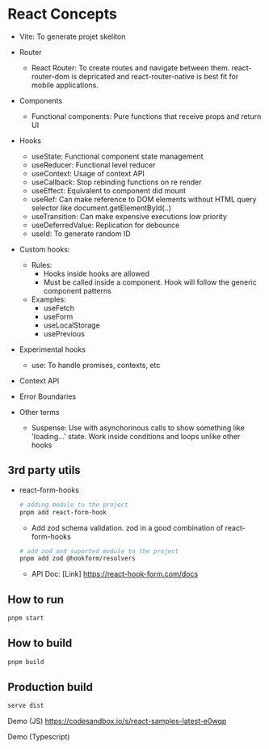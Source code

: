 # React Concepts

- Vite: To generate projet skeliton

- Router
  - React Router: To create routes and navigate between them. react-router-dom is depricated and react-router-native is best fit for mobile applications.

- Components
  - Functional components: Pure functions that receive props and return UI

- Hooks
  -  useState: Functional component state management
  -  useReducer: Functional level reducer
  -  useContext: Usage of context API
  -  useCallback: Stop rebinding functions on re render
  -  useEffect: Equivalent to component did mount
  -  useRef: Can make reference to DOM elements without HTML query selector like document.getElementById(..)
  -  useTransition: Can make expensive executions low priority
  -  useDeferredValue: Replication for debounce
  -  useId: To generate random ID
    
- Custom hooks: 
  - Rules:
    - Hooks inside hooks are allowed
    - Must be called inside a component. Hook will follow the generic component patterns
  - Examples:
    - useFetch
    - useForm
    - useLocalStorage
    - usePrevious

- Experimental hooks
  - use: To handle promises, contexts, etc

- Context API

- Error Boundaries

- Other terms
  - Suspense: Use with asynchorinous calls to show something like 'loading...' state. Work inside conditions and loops unlike other hooks

## 3rd party utils

- react-form-hooks
  ```bash
  # adding module to the project
  pnpm add react-form-hook
  ```
  - Add zod schema validation. zod in a good combination of react-form-hooks
  ```bash
  # add zod and suported module to the project
  pnpm add zod @hookform/resolvers
  ```
  - API Doc: [Link] https://react-hook-form.com/docs

## How to run
```bash
pnpm start
```

## How to build
```bash
pnpm build
```

## Production build
```bash
serve dist
```

Demo (JS)
<a href="https://codesandbox.io/s/react-samples-latest-e0wqp">https://codesandbox.io/s/react-samples-latest-e0wqp</a>

Demo (Typescript)